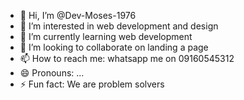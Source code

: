 - 👋 Hi, I’m @Dev-Moses-1976
- 👀 I’m interested in web development and design
- 🌱 I’m currently learning web development
- 💞️ I’m looking to collaborate on landing a page 
- 📫 How to reach me: whatsapp me on 09160545312
- 😄 Pronouns: ...
- ⚡ Fun fact: We are problem solvers

<!---
Dev-Moses-1976/Dev-Moses-1976 is a ✨ special ✨ repository because its `README.md` (this file) appears on your GitHub profile.
You can click the Preview link to take a look at your changes.
--->
